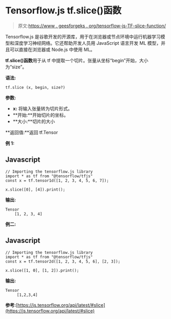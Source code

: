 # Tensorflow.js tf.slice()函数

> 原文:[https://www . geesforgeks . org/tensorflow-js-TF-slice-function/](https://www.geeksforgeeks.org/tensorflow-js-tf-slice-function/)

Tensorflow.js 是谷歌开发的开源库，用于在浏览器或节点环境中运行机器学习模型和深度学习神经网络。它还帮助开发人员用 JavaScript 语言开发 ML 模型，并且可以直接在浏览器或 Node.js 中使用 ML。

**tf.slice()函数**用于从 tf 中提取一个切片。张量从坐标“begin”开始，大小为“size”。

**语法:**

```
tf.slice (x, begin, size?)
```

**参数:**

*   **x:** 将输入张量转为切片形式。
*   **开始:**开始切片的坐标。
*   **大小:**切片的大小

**返回值:**返回 tf.Tensor

**例 1:**

## Javascript

```
// Importing the tensorflow.js library
import * as tf from "@tensorflow/tfjs"
const x = tf.tensor1d([1, 2, 3, 4, 5, 6, 7]);

x.slice([0], [4]).print();
```

**输出:**

```
Tensor
    [1, 2, 3, 4]
```

**例二:**

## Javascript

```
// Importing the tensorflow.js library
import * as tf from "@tensorflow/tfjs"
const x = tf.tensor2d([1, 2, 3, 4, 5, 6], [2, 3]);

x.slice([1, 0], [1, 2]).print();
```

**输出:**

```
Tensor
     [1,2,3,4]
```

**参考:**[https://js.tensorflow.org/api/latest/#slice](https://js.tensorflow.org/api/latest/#slice)